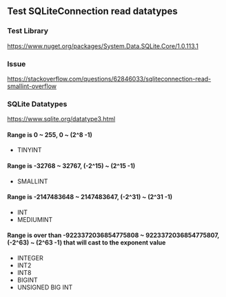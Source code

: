 ## Test SQLiteConnection read datatypes

### Test Library
https://www.nuget.org/packages/System.Data.SQLite.Core/1.0.113.1 <br>

### Issue
https://stackoverflow.com/questions/62846033/sqliteconnection-read-smallint-overflow

### SQLite Datatypes
https://www.sqlite.org/datatype3.html

#### Range is 0 ~ 255, 0 ~ (2^8 -1)
- TINYINT

#### Range is -32768 ~ 32767, (-2^15) ~ (2^15 -1)
- SMALLINT

#### Range is -2147483648 ~ 2147483647, (-2^31) ~ (2^31 -1)
- INT
- MEDIUMINT

#### Range is over than -9223372036854775808 ~ 9223372036854775807, (-2^63) ~ (2^63 -1) that will cast to the exponent value
- INTEGER
- INT2
- INT8
- BIGINT
- UNSIGNED BIG INT


